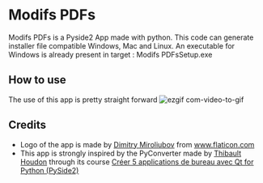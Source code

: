 # Modifs PDFs
Modifs PDFs is a Pyside2 App made with python. This code can generate installer file compatible Windows, Mac and Linux.
An executable for Windows is already present in target : Modifs PDFsSetup.exe

## How to use
The use of this app is pretty straight forward
![ezgif com-video-to-gif](https://user-images.githubusercontent.com/38250076/82755604-f0fd9680-9dd4-11ea-898c-da4efd574cb5.gif)


## Credits

- Logo of the app is made by <a href="https://www.flaticon.com/authors/dimitry-miroliubov" title="Dimitry Miroliubov">Dimitry Miroliubov</a> from <a href="https://www.flaticon.com/" title="Flaticon"> www.flaticon.com</a>
- This app is strongly inspired by the PyConverter made by <a href="https://www.linkedin.com/in/thibaulthoudon" title="Thibault Houdon">Thibault Houdon</a> through its course <a href="https://www.udemy.com/course/applications-bureau-qt-python/" title="Udemy_courses"> Créer 5 applications de bureau avec Qt for Python (PySide2)</a> 
